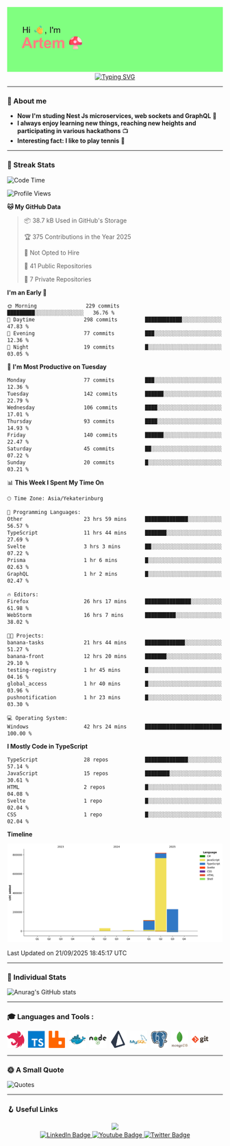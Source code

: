 <div id="header" align="center">
  <img src="https://github.com/CurlyBattery/CurlyBattery/blob/master/header.png?raw=true" alt="альтернативный текст">
  <a href="https://git.io/typing-svg"><img src="https://readme-typing-svg.demolab.com?font=Fira+Code&pause=1000&color=2BF777&width=435&lines=I've+been+doing+backend+programming+;on+Nest+JS+for+13+months+now" alt="Typing SVG" /></a>
</div>

---

### :otter: About me 
- __Now I'm studing Nest Js microservices, web sockets and GraphQL__ 🧩
- __I always enjoy learning new things, reaching new heights and participating in various hackathons__ 📺
- __Interesting fact: I like to play tennis__ 🏓

---

### :monorail: Streak Stats 

<!--START_SECTION:waka-->
![Code Time](http://img.shields.io/badge/Code%20Time-1%2C482%20hrs%2051%20mins-blue)

![Profile Views](http://img.shields.io/badge/Profile%20Views-0-blue)

**🐱 My GitHub Data** 

> 📦 38.7 kB Used in GitHub's Storage 
 > 
> 🏆 375 Contributions in the Year 2025
 > 
> 🚫 Not Opted to Hire
 > 
> 📜 41 Public Repositories 
 > 
> 🔑 7 Private Repositories 
 > 
**I'm an Early 🐤** 

```text
🌞 Morning                229 commits         █████████░░░░░░░░░░░░░░░░   36.76 % 
🌆 Daytime                298 commits         ████████████░░░░░░░░░░░░░   47.83 % 
🌃 Evening                77 commits          ███░░░░░░░░░░░░░░░░░░░░░░   12.36 % 
🌙 Night                  19 commits          █░░░░░░░░░░░░░░░░░░░░░░░░   03.05 % 
```
📅 **I'm Most Productive on Tuesday** 

```text
Monday                   77 commits          ███░░░░░░░░░░░░░░░░░░░░░░   12.36 % 
Tuesday                  142 commits         ██████░░░░░░░░░░░░░░░░░░░   22.79 % 
Wednesday                106 commits         ████░░░░░░░░░░░░░░░░░░░░░   17.01 % 
Thursday                 93 commits          ████░░░░░░░░░░░░░░░░░░░░░   14.93 % 
Friday                   140 commits         ██████░░░░░░░░░░░░░░░░░░░   22.47 % 
Saturday                 45 commits          ██░░░░░░░░░░░░░░░░░░░░░░░   07.22 % 
Sunday                   20 commits          █░░░░░░░░░░░░░░░░░░░░░░░░   03.21 % 
```


📊 **This Week I Spent My Time On** 

```text
🕑︎ Time Zone: Asia/Yekaterinburg

💬 Programming Languages: 
Other                    23 hrs 59 mins      ██████████████░░░░░░░░░░░   56.57 % 
TypeScript               11 hrs 44 mins      ███████░░░░░░░░░░░░░░░░░░   27.69 % 
Svelte                   3 hrs 3 mins        ██░░░░░░░░░░░░░░░░░░░░░░░   07.22 % 
Prisma                   1 hr 6 mins         █░░░░░░░░░░░░░░░░░░░░░░░░   02.63 % 
GraphQL                  1 hr 2 mins         █░░░░░░░░░░░░░░░░░░░░░░░░   02.47 % 

🔥 Editors: 
Firefox                  26 hrs 17 mins      ███████████████░░░░░░░░░░   61.98 % 
WebStorm                 16 hrs 7 mins       ██████████░░░░░░░░░░░░░░░   38.02 % 

🐱‍💻 Projects: 
banana-tasks             21 hrs 44 mins      █████████████░░░░░░░░░░░░   51.27 % 
banana-front             12 hrs 20 mins      ███████░░░░░░░░░░░░░░░░░░   29.10 % 
testing-registry         1 hr 45 mins        █░░░░░░░░░░░░░░░░░░░░░░░░   04.16 % 
global_access            1 hr 40 mins        █░░░░░░░░░░░░░░░░░░░░░░░░   03.96 % 
pushnotification         1 hr 23 mins        █░░░░░░░░░░░░░░░░░░░░░░░░   03.30 % 

💻 Operating System: 
Windows                  42 hrs 24 mins      █████████████████████████   100.00 % 
```

**I Mostly Code in TypeScript** 

```text
TypeScript               28 repos            ██████████████░░░░░░░░░░░   57.14 % 
JavaScript               15 repos            ████████░░░░░░░░░░░░░░░░░   30.61 % 
HTML                     2 repos             █░░░░░░░░░░░░░░░░░░░░░░░░   04.08 % 
Svelte                   1 repo              █░░░░░░░░░░░░░░░░░░░░░░░░   02.04 % 
CSS                      1 repo              █░░░░░░░░░░░░░░░░░░░░░░░░   02.04 % 
```



**Timeline**

![Lines of Code chart](https://raw.githubusercontent.com/CurlyBattery/CurlyBattery/master/assets/bar_graph.png)


 Last Updated on 21/09/2025 18:45:17 UTC
<!--END_SECTION:waka-->

---

### :slot_machine: Individual Stats 
![Anurag's GitHub stats](https://github-readme-stats.vercel.app/api?username=CurlyBattery&hide=contribs,prs&theme=dracula)

---

### :mortar_board: Languages and Tools :
<div>
  <img src="https://github.com/devicons/devicon/blob/master/icons/nestjs/nestjs-original.svg" title="Nest" alt="Nest" width="40" height="40"/>&nbsp;
  <img src="https://github.com/devicons/devicon/blob/master/icons/typescript/typescript-plain.svg" title="TypeScript" alt="TypeScript" width="40" height="40"/>&nbsp;
  <img src="https://github.com/devicons/devicon/blob/master/icons/rabbitmq/rabbitmq-original.svg" title="Rabbit" alt="RabbitMQ" width="40" height="40"/>&nbsp;
  <img src="https://github.com/devicons/devicon/blob/master/icons/docker/docker-original.svg" title="Docker" alt="Docker" width="40" height="40"/>&nbsp;
  <img src="https://github.com/devicons/devicon/blob/master/icons/nodejs/nodejs-original-wordmark.svg" title="NodeJS" alt="NodeJS" width="40" height="40"/>&nbsp;
  <img src="https://github.com/devicons/devicon/blob/master/icons/prisma/prisma-original.svg" title="Prisma"  alt="Prisma" width="40" height="40"/>&nbsp;
  <img src="https://github.com/devicons/devicon/blob/master/icons/mysql/mysql-original-wordmark.svg" title="MySQL"  alt="MySQL" width="40" height="40"/>&nbsp;
  <img src="https://github.com/devicons/devicon/blob/master/icons/postgresql/postgresql-original.svg" title="PostgreSQL"  alt="PostgreSQL" width="40" height="40"/>&nbsp;
  <img src="https://github.com/devicons/devicon/blob/master/icons/mongodb/mongodb-original-wordmark.svg" title="MongoDB" alt="MongoDB" width="40" height="40"/>&nbsp;
  <img src="https://github.com/devicons/devicon/blob/master/icons/git/git-original-wordmark.svg" title="Git" **alt="Git" width="40" height="40"/>
</div>

---

### :sun_with_face: A Small Quote
![Quotes](https://quotes-github-readme.vercel.app/api?type=horizontal&theme=dark)

---

### :hook: Useful Links 
<div align="center">
  <img src="https://media2.giphy.com/media/v1.Y2lkPTc5MGI3NjExdG1qb3M0MHpyZmczeDJoZzR4Z2lvcXBydDhpejNpb3Zoc2NoM2lnaCZlcD12MV9pbnRlcm5hbF9naWZfYnlfaWQmY3Q9Zw/FXynzLoP14IHsnfGmO/giphy.gif" height="300">
  
  <div id="badges">
  <a href="your-linkedin-URL">
    <img src="https://img.shields.io/badge/LinkedIn-blue?style=for-the-badge&logo=linkedin&logoColor=white" alt="LinkedIn Badge"/>
  </a>
  <a href="your-youtube-URL">
    <img src="https://img.shields.io/badge/YouTube-red?style=for-the-badge&logo=youtube&logoColor=white" alt="Youtube Badge"/>
  </a>
  <a href="your-twitter-URL">
    <img src="https://img.shields.io/badge/Twitter-blue?style=for-the-badge&logo=twitter&logoColor=white" alt="Twitter Badge"/>
  </a>
